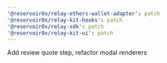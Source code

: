 ```yaml
---
'@reservoir0x/relay-ethers-wallet-adapter': patch
'@reservoir0x/relay-kit-hooks': patch
'@reservoir0x/relay-sdk': patch
'@reservoir0x/relay-kit-ui': patch
---
```


Add review quote step, refactor modal renderers
